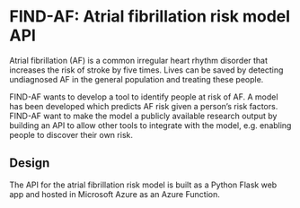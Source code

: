 # FIND-AF: Atrial fibrillation risk model API

Atrial fibrillation (AF) is a common irregular heart rhythm disorder that increases the risk of stroke by five times. Lives can be saved by detecting undiagnosed AF in the general population and treating these people.

FIND-AF wants to develop a tool to identify people at risk of AF. A model has been developed which predicts AF risk given a person’s risk factors. FIND-AF want to make the model a publicly available research output by building an API to allow other tools to integrate with the model, e.g. enabling people to discover their own risk.

## Design

The API for the atrial fibrillation risk model is built as a Python Flask web app and hosted in Microsoft Azure as an Azure Function.
